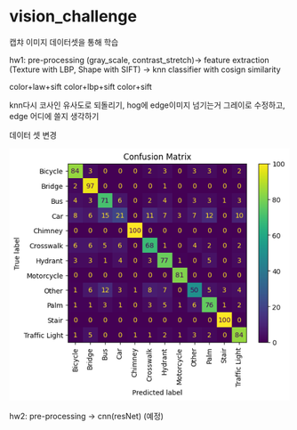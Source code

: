 # vision_challenge


캡챠 이미지 데이터셋을 통해 학습

hw1: pre-processing (gray_scale, contrast_stretch)-> feature extraction (Texture with LBP, Shape with SIFT) -> knn classifier with cosign similarity

color+law+sift
color+lbp+sift
color+sift

knn다시 코사인 유사도로 되돌리기, hog에 edge이미지 넘기는거 그레이로 수정하고, edge 어디에 쓸지 생각하기

데이터 셋 변경

<img src="https://github.com/youngbin0417/vision_challenge/blob/main/result.png">


hw2: pre-processing -> cnn(resNet) (예정)
